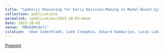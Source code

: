```yaml
---
title: "Symbolic Reasoning for Early Decision-Making in Model-Based Systems Engineering"
collection: publications
permalink: /publication/2023-10-03-mbse
date: 2023-10-03
venue: 'MBSE@Models'
citation: 'ohan Cederbladh, Loek Cleophas, Eduard Kamburjan, Lucas Lima, Hans Vangheluwe. (2023). <b>MBSE@Models</b>. Accepted for Publication, IEEE.'
---
```


[Preprint](files/mbse.pdf)
